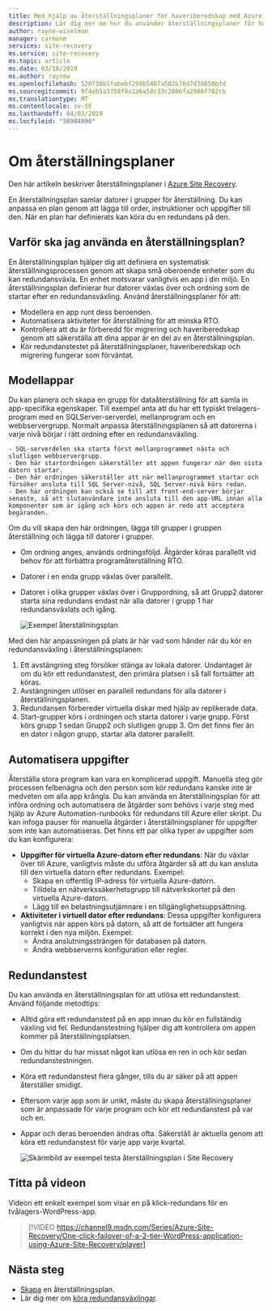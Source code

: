 ```yaml
---
title: Med hjälp av återställningsplaner för haveriberedskap med Azure Site Recovery | Microsoft Docs
description: Lär dig mer om hur du använder återställningsplaner för haveriberedskap med Azure Site Recovery-tjänsten.
author: rayne-wiselman
manager: carmonm
services: site-recovery
ms.service: site-recovery
ms.topic: article
ms.date: 03/18/2019
ms.author: raynew
ms.openlocfilehash: 520f30b5fabebf299b5407a502b76d7d30850bfd
ms.sourcegitcommit: 9f4eb5a3758f8a1a6a58c33c2806fa2986f702cb
ms.translationtype: MT
ms.contentlocale: sv-SE
ms.lasthandoff: 04/03/2019
ms.locfileid: "58904890"
---
```

# <a name="about-recovery-plans"></a>Om återställningsplaner

Den här artikeln beskriver återställningsplaner i [Azure Site Recovery](site-recovery-overview.md).

En återställningsplan samlar datorer i grupper för återställning. Du kan anpassa en plan genom att lägga till order, instruktioner och uppgifter till den. När en plan har definierats kan köra du en redundans på den.



## <a name="why-use-a-recovery-plan"></a>Varför ska jag använda en återställningsplan?

En återställningsplan hjälper dig att definiera en systematisk återställningsprocessen genom att skapa små oberoende enheter som du kan redundansväxla. En enhet motsvarar vanligtvis en app i din miljö. En återställningsplan definierar hur datorer växlas över och ordning som de startar efter en redundansväxling. Använd återställningsplaner för att:

* Modellera en app runt dess beroenden.
* Automatisera aktiviteter för återställning för att minska RTO.
* Kontrollera att du är förberedd för migrering och haveriberedskap genom att säkerställa att dina appar är en del av en återställningsplan.
* Kör redundanstestet på återställningsplaner, haveriberedskap och migrering fungerar som förväntat.


## <a name="model-apps"></a>Modellappar

Du kan planera och skapa en grupp för dataåterställning för att samla in app-specifika egenskaper. Till exempel anta att du har ett typiskt trelagers-program med en SQLServer-serverdel, mellanprogram och en webbservergrupp. Normalt anpassa återställningsplanen så att datorerna i varje nivå börjar i rätt ordning efter en redundansväxling.

    - SQL-serverdelen ska starta först mellanprogrammet nästa och slutligen webbservergrupp.
    - Den här startordningen säkerställer att appen fungerar när den sista datorn startar.
    - Den här ordningen säkerställer att när mellanprogrammet startar och försöker ansluta till SQL Server-nivå, SQL Server-nivå körs redan. 
    - Den här ordningen kan också se till att front-end-server börjar senaste, så att slutanvändare inte ansluta till den app-URL innan alla komponenter som är igång och körs och appen är redo att acceptera begäranden.

Om du vill skapa den här ordningen, lägga till grupper i gruppen återställning och lägga till datorer i grupper.
- Om ordning anges, används ordningsföljd. Åtgärder köras parallellt vid behov för att förbättra programåterställning RTO.
- Datorer i en enda grupp växlas över parallellt.
- Datorer i olika grupper växlas över i Gruppordning, så att Grupp2 datorer starta sina redundans endast när alla datorer i grupp 1 har redundansväxlats och igång.

    ![Exempel återställningsplan](./media/recovery-plan-overview/rp.png)

Med den här anpassningen på plats är här vad som händer när du kör en redundansväxling i återställningsplanen: 

1. Ett avstängning steg försöker stänga av lokala datorer. Undantaget är om du kör ett redundanstest, den primära platsen i så fall fortsätter att köras. 
2. Avstängningen utlöser en parallell redundans för alla datorer i återställningsplanen.
3. Redundansen förbereder virtuella diskar med hjälp av replikerade data.
4. Start-grupper körs i ordningen och starta datorer i varje grupp. Först körs grupp 1 sedan Grupp2 och slutligen grupp 3. Om det finns fler än en dator i någon grupp, startar alla datorer parallellt.


## <a name="automate-tasks"></a>Automatisera uppgifter

Återställa stora program kan vara en komplicerad uppgift. Manuella steg gör processen felbenägna och den person som kör redundans kanske inte är medveten om alla app krångla. Du kan använda en återställningsplan för att införa ordning och automatisera de åtgärder som behövs i varje steg med hjälp av Azure Automation-runbooks för redundans till Azure eller skript. Du kan infoga pauser för manuella åtgärder i återställningsplaner för uppgifter som inte kan automatiseras. Det finns ett par olika typer av uppgifter som du kan konfigurera:

* **Uppgifter för virtuella Azure-datorn efter redundans**: När du växlar över till Azure, vanligtvis måste du utföra åtgärder så att du kan ansluta till den virtuella datorn efter redundans. Exempel: 
    * Skapa en offentlig IP-adress för virtuella Azure-datorn.
    * Tilldela en nätverkssäkerhetsgrupp till nätverkskortet på den virtuella Azure-datorn.
    * Lägg till en belastningsutjämnare i en tillgänglighetsuppsättning.
* **Aktiviteter i virtuell dator efter redundans**: Dessa uppgifter konfigurera vanligtvis när appen körs på datorn, så att de fortsätter att fungera korrekt i den nya miljön. Exempel:
    * Ändra anslutningssträngen för databasen på datorn.
    * Ändra webbserverns konfiguration eller regler.


## <a name="test-failover"></a>Redundanstest

Du kan använda en återställningsplan för att utlösa ett redundanstest. Använd följande metodtips:

- Alltid göra ett redundanstest på en app innan du kör en fullständig växling vid fel. Redundanstestning hjälper dig att kontrollera om appen kommer på återställningsplatsen.
- Om du hittar du har missat något kan utlösa en ren in och kör sedan redundanstestningen. 
- Köra ett redundanstest flera gånger, tills du är säker på att appen återställer smidigt.
- Eftersom varje app som är unikt, måste du skapa återställningsplaner som är anpassade för varje program och kör ett redundanstest på var och en.
- Appar och deras beroenden ändras ofta. Säkerställ är aktuella genom att köra ett redundanstest för varje app varje kvartal.

    ![Skärmbild av exempel testa återställningsplan i Site Recovery](./media/recovery-plan-overview/rptest.png)

## <a name="watch-the-video"></a>Titta på videon

Videon ett enkelt exempel som visar en på klick-redundans för en tvålagers-WordPress-app.
    
> [!VIDEO https://channel9.msdn.com/Series/Azure-Site-Recovery/One-click-failover-of-a-2-tier-WordPress-application-using-Azure-Site-Recovery/player]



## <a name="next-steps"></a>Nästa steg

- [Skapa](site-recovery-create-recovery-plans.md) en återställningsplan.
- Lär dig mer om [köra redundansväxlingar](site-recovery-failover.md).  

